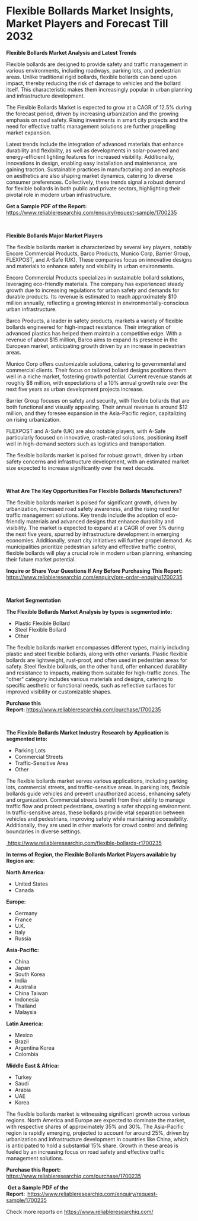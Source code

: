 <p><h1>Flexible Bollards Market Insights, Market Players and Forecast Till 2032</h1></p><p><strong>Flexible Bollards Market Analysis and Latest Trends</strong></p>
<p><p>Flexible bollards are designed to provide safety and traffic management in various environments, including roadways, parking lots, and pedestrian areas. Unlike traditional rigid bollards, flexible bollards can bend upon impact, thereby reducing the risk of damage to vehicles and the bollard itself. This characteristic makes them increasingly popular in urban planning and infrastructure development.</p><p>The Flexible Bollards Market is expected to grow at a CAGR of 12.5% during the forecast period, driven by increasing urbanization and the growing emphasis on road safety. Rising investments in smart city projects and the need for effective traffic management solutions are further propelling market expansion. </p><p>Latest trends include the integration of advanced materials that enhance durability and flexibility, as well as developments in solar-powered and energy-efficient lighting features for increased visibility. Additionally, innovations in design, enabling easy installation and maintenance, are gaining traction. Sustainable practices in manufacturing and an emphasis on aesthetics are also shaping market dynamics, catering to diverse consumer preferences. Collectively, these trends signal a robust demand for flexible bollards in both public and private sectors, highlighting their pivotal role in modern urban infrastructure.</p></p>
<p><strong>Get a Sample PDF of the Report:&nbsp;</strong> <a href="https://www.reliableresearchiq.com/enquiry/request-sample/1700235?utm_campaign=1159&utm_medium=2&utm_source=Github&utm_content=ia&utm_term=09012025&utm_id=flexible-bollards">https://www.reliableresearchiq.com/enquiry/request-sample/1700235</a></p>
<p>&nbsp;</p>
<p><strong>Flexible Bollards Major Market Players</strong></p>
<p><p>The flexible bollards market is characterized by several key players, notably Encore Commercial Products, Barco Products, Munico Corp, Barrier Group, FLEXPOST, and A-Safe (UK). These companies focus on innovative designs and materials to enhance safety and visibility in urban environments.</p><p>Encore Commercial Products specializes in sustainable bollard solutions, leveraging eco-friendly materials. The company has experienced steady growth due to increasing regulations for urban safety and demands for durable products. Its revenue is estimated to reach approximately $10 million annually, reflecting a growing interest in environmentally-conscious urban infrastructure.</p><p>Barco Products, a leader in safety products, markets a variety of flexible bollards engineered for high-impact resistance. Their integration of advanced plastics has helped them maintain a competitive edge. With a revenue of about $15 million, Barco aims to expand its presence in the European market, anticipating growth driven by an increase in pedestrian areas.</p><p>Munico Corp offers customizable solutions, catering to governmental and commercial clients. Their focus on tailored bollard designs positions them well in a niche market, fostering growth potential. Current revenue stands at roughly $8 million, with expectations of a 10% annual growth rate over the next five years as urban development projects increase.</p><p>Barrier Group focuses on safety and security, with flexible bollards that are both functional and visually appealing. Their annual revenue is around $12 million, and they foresee expansion in the Asia-Pacific region, capitalizing on rising urbanization.</p><p>FLEXPOST and A-Safe (UK) are also notable players, with A-Safe particularly focused on innovative, crash-rated solutions, positioning itself well in high-demand sectors such as logistics and transportation.</p><p>The flexible bollards market is poised for robust growth, driven by urban safety concerns and infrastructure development, with an estimated market size expected to increase significantly over the next decade.</p></p>
<p>&nbsp;</p>
<p><strong>What Are The Key Opportunities For Flexible Bollards Manufacturers?</strong></p>
<p><p>The flexible bollards market is poised for significant growth, driven by urbanization, increased road safety awareness, and the rising need for traffic management solutions. Key trends include the adoption of eco-friendly materials and advanced designs that enhance durability and visibility. The market is expected to expand at a CAGR of over 5% during the next five years, spurred by infrastructure development in emerging economies. Additionally, smart city initiatives will further propel demand. As municipalities prioritize pedestrian safety and effective traffic control, flexible bollards will play a crucial role in modern urban planning, enhancing their future market potential.</p></p>
<p><strong>Inquire or Share Your Questions If Any Before Purchasing This Report:</strong> <a href="https://www.reliableresearchiq.com/enquiry/pre-order-enquiry/1700235?utm_campaign=1159&utm_medium=2&utm_source=Github&utm_content=ia&utm_term=09012025&utm_id=flexible-bollards">https://www.reliableresearchiq.com/enquiry/pre-order-enquiry/1700235</a></p>
<p>&nbsp;</p>
<p><strong>Market Segmentation</strong></p>
<p><strong>The Flexible Bollards Market Analysis by types is segmented into:</strong></p>
<p><ul><li>Plastic Flexible Bollard</li><li>Steel Flexible Bollard</li><li>Other</li></ul></p>
<p><p>The flexible bollards market encompasses different types, mainly including plastic and steel flexible bollards, along with other variants. Plastic flexible bollards are lightweight, rust-proof, and often used in pedestrian areas for safety. Steel flexible bollards, on the other hand, offer enhanced durability and resistance to impacts, making them suitable for high-traffic zones. The "other" category includes various materials and designs, catering to specific aesthetic or functional needs, such as reflective surfaces for improved visibility or customizable shapes.</p></p>
<p><strong>Purchase this Report:&nbsp;</strong><a href="https://www.reliableresearchiq.com/purchase/1700235?utm_campaign=1159&utm_medium=2&utm_source=Github&utm_content=ia&utm_term=09012025&utm_id=flexible-bollards">https://www.reliableresearchiq.com/purchase/1700235</a></p>
<p>&nbsp;</p>
<p><strong>The Flexible Bollards Market Industry Research by Application is segmented into:</strong></p>
<p><ul><li>Parking Lots</li><li>Commercial Streets</li><li>Traffic-Sensitive Area</li><li>Other</li></ul></p>
<p><p>The flexible bollards market serves various applications, including parking lots, commercial streets, and traffic-sensitive areas. In parking lots, flexible bollards guide vehicles and prevent unauthorized access, enhancing safety and organization. Commercial streets benefit from their ability to manage traffic flow and protect pedestrians, creating a safer shopping environment. In traffic-sensitive areas, these bollards provide vital separation between vehicles and pedestrians, improving safety while maintaining accessibility. Additionally, they are used in other markets for crowd control and defining boundaries in diverse settings.</p></p>
<p><a href="https://www.reliableresearchiq.com/flexible-bollards-r1700235?utm_campaign=1159&utm_medium=2&utm_source=Github&utm_content=ia&utm_term=09012025&utm_id=flexible-bollards">&nbsp;https://www.reliableresearchiq.com/flexible-bollards-r1700235</a></p>
<p><strong>In terms of Region, the Flexible Bollards Market Players available by Region are:</strong></p>
<p>
    <p> <strong> North America: </strong>
        <ul>
            <li>United States</li>
            <li>Canada</li>
        </ul>
        </p> 
    <p> <strong> Europe: </strong>
        <ul>
            <li>Germany</li>
            <li>France</li>
            <li>U.K.</li>
            <li>Italy</li>
            <li>Russia</li>
        </ul>
        </p> 
    <p> <strong> Asia-Pacific: </strong>
        <ul>
            <li>China</li>
            <li>Japan</li>
            <li>South Korea</li>
            <li>India</li>
            <li>Australia</li>
            <li>China Taiwan</li>
            <li>Indonesia</li>
            <li>Thailand</li>
            <li>Malaysia</li>
        </ul>
        </p> 
    <p> <strong> Latin America: </strong>
        <ul>
            <li>Mexico</li>
            <li>Brazil</li>
            <li>Argentina Korea</li>
            <li>Colombia</li>
        </ul>
        </p> 
    <p> <strong> Middle East & Africa: </strong>
        <ul>
            <li>Turkey</li>
            <li>Saudi</li>
            <li>Arabia</li>
            <li>UAE</li>
            <li>Korea</li>
        </ul>
    </p>
    </p>
<p><p>The flexible bollards market is witnessing significant growth across various regions. North America and Europe are expected to dominate the market, with respective shares of approximately 35% and 30%. The Asia-Pacific region is rapidly emerging, projected to account for around 25%, driven by urbanization and infrastructure development in countries like China, which is anticipated to hold a substantial 15% share. Growth in these areas is fueled by an increasing focus on road safety and effective traffic management solutions.</p></p>
<p><strong>Purchase this Report: </strong><a href="https://www.reliableresearchiq.com/purchase/1700235?utm_campaign=1159&utm_medium=2&utm_source=Github&utm_content=ia&utm_term=09012025&utm_id=flexible-bollards">https://www.reliableresearchiq.com/purchase/1700235</a></p>
<p>&nbsp;<strong>Get a Sample PDF of the Report:&nbsp;&nbsp;</strong><a href="https://www.reliableresearchiq.com/enquiry/request-sample/1700235?utm_campaign=1159&utm_medium=2&utm_source=Github&utm_content=ia&utm_term=09012025&utm_id=flexible-bollards">https://www.reliableresearchiq.com/enquiry/request-sample/1700235</a></p>
<p><strong></strong></p>
<p>Check more reports on <a href="https://www.reliableresearchiq.com/?utm_campaign=1159&utm_medium=2&utm_source=Github&utm_content=ia&utm_term=09012025&utm_id=flexible-bollards">https://www.reliableresearchiq.com/</a></p>